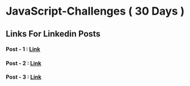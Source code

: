 # JavaScript-Challenges ( 30 Days )

## Links For Linkedin Posts 
#### Post - 1 : <a href = "https://www.linkedin.com/posts/veda-sri-varsha-kura_learntocode-30daysofcode-buildinpublic-activity-7279488926271074305-95gW?utm_source=share&utm_medium=member_desktop"> Link  </a>

#### Post - 2 : <a href = "https://www.linkedin.com/posts/veda-sri-varsha-kura_learntocode-30daysofcode-buildinpublic-activity-7279873942532603904-3IUU?utm_source=share&utm_medium=member_desktop"> Link </a>

#### Post - 3 : <a href = "https://www.linkedin.com/posts/veda-sri-varsha-kura_30daysofcode-codingcommunity-softwaredevelopment-activity-7280224524430712832-PXpY?utm_source=share&utm_medium=member_desktop"> Link </a>
